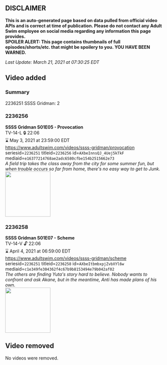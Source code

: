 ## DISCLAIMER
**This is an auto-generated page based on data pulled from official video APIs and is correct at time of publication. Please do not contact any Adult Swim employee on social media regarding any information this page provides.**  
**SPOILER ALERT: This page contains thumbnails of full episodes/shorts/etc. that might be spoilery to you. YOU HAVE BEEN WARNED.**  

_Last Update: March 21, 2021 at 07:30:25 EDT_
## Video added
### Summary
2236251 SSSS Gridman: 2  
### 2236256
**SSSS Gridman S01E05 - Provocation**  
TV-14-L 🔒 22:06  
⌛ May 3, 2021 at 23:59:00 EDT  
https://www.adultswim.com/videos/ssss-gridman/provocation  
seriesid=`2236251` titleid=`2236256` id=`AXbeInnsQJ_4Uej5kTkF` mediaid=`e16377214768ae2adc6580cfbe154b2515662e73`  
_A field trip takes the class away from the city for some summer fun, but when trouble occurs so far from home, there's no easy way to get to Junk._  
<a href="https://media.cdn.adultswim.com/uploads/20210107/thumbnails/2_2117133670-SSSS_Gridman_005.jpg"><img src="https://media.cdn.adultswim.com/uploads/20210107/thumbnails/2_2117133670-SSSS_Gridman_005.jpg" height="144px" /></a>
### 2236258
**SSSS Gridman S01E07 - Scheme**  
TV-14-V 🔓 22:06  
⌛ April 4, 2021 at 06:59:00 EDT  
https://www.adultswim.com/videos/ssss-gridman/scheme  
seriesid=`2236251` titleid=`2236258` id=`AXbeItbmbxpjZvbXYl6w` mediaid=`c1e349fe304362f4c67b9b8153494e79b042af02`  
_The others are finding Yuta's story hard to believe. Nobody wants to confront and ask Akane, but in the meantime, Anti has made plans of his own._  
<a href="https://media.cdn.adultswim.com/uploads/20210107/thumbnails/2_21171336316-SSSS_Gridman_007.jpg"><img src="https://media.cdn.adultswim.com/uploads/20210107/thumbnails/2_21171336316-SSSS_Gridman_007.jpg" height="144px" /></a>
## Video removed
No videos were removed.  
